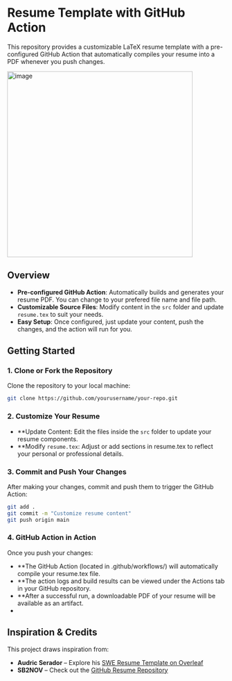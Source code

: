 # Resume Template with GitHub Action

This repository provides a customizable LaTeX resume template with a pre-configured GitHub Action that automatically compiles your resume into a PDF whenever you push changes.

<img width="428" alt="image" src="https://github.com/user-attachments/assets/429f0c3e-949f-4837-bdb5-c6a818396401" />

## Overview

- **Pre-configured GitHub Action**: Automatically builds and generates your resume PDF. You can change to your prefered file name and file path.
- **Customizable Source Files**: Modify content in the `src` folder and update `resume.tex` to suit your needs.
- **Easy Setup**: Once configured, just update your content, push the changes, and the action will run for you.

## Getting Started

### 1. Clone or Fork the Repository

Clone the repository to your local machine:

```bash
git clone https://github.com/yourusername/your-repo.git
```

### 2. Customize Your Resume
- **Update Content: Edit the files inside the `src` folder to update your resume components.
- **Modify `resume.tex`: Adjust or add sections in resume.tex to reflect your personal or professional details.

### 3. Commit and Push Your Changes
After making your changes, commit and push them to trigger the GitHub Action:

```bash
git add .
git commit -m "Customize resume content"
git push origin main
```

### 4. GitHub Action in Action

Once you push your changes:

- **The GitHub Action (located in .github/workflows/) will automatically compile your resume.tex file.
- **The action logs and build results can be viewed under the Actions tab in your GitHub repository.
- **After a successful run, a downloadable PDF of your resume will be available as an artifact.
- 
## Inspiration & Credits

This project draws inspiration from:

- **Audric Serador** – Explore his [SWE Resume Template on Overleaf](https://www.overleaf.com/latex/templates/swe-resume-template/bznbzdprjfyy)
- **SB2NOV** – Check out the [GitHub Resume Repository](https://github.com/sb2nov/resume)

